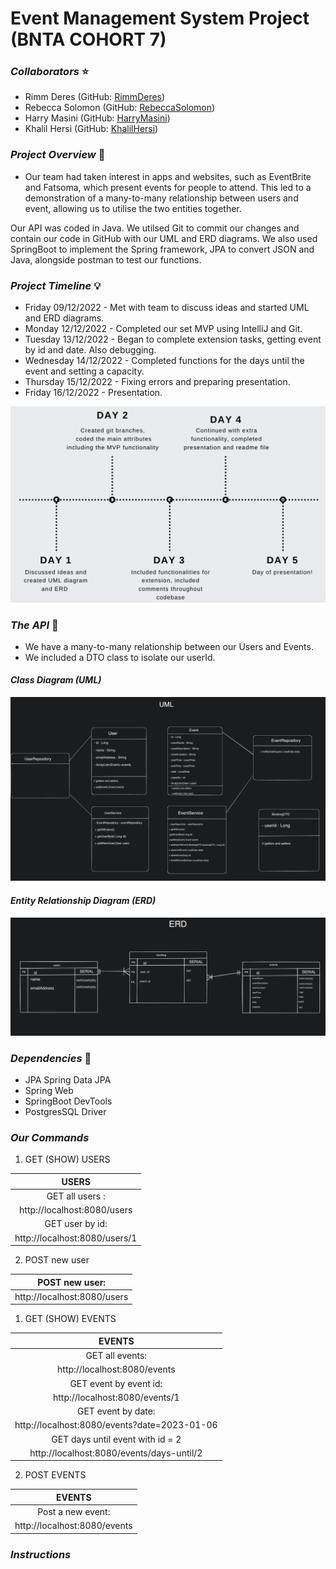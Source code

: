 # **Event Management System Project (BNTA COHORT 7)**

### ***Collaborators*** ⭐
- Rimm Deres (GitHub: [RimmDeres](https://github.com/rimmderes))
- Rebecca Solomon (GitHub: [RebeccaSolomon](https://github.com/rebeccasolomon446))
- Harry Masini (GitHub: [HarryMasini](https://github.com/harry101101))
- Khalil Hersi (GitHub: [KhalilHersi](https://github.com/Crossreference16))

### ***Project Overview*** 🚀

- Our team had taken interest in apps and websites, such as EventBrite and Fatsoma, which present events for people to attend. This led to a demonstration of a many-to-many relationship between users and event, allowing us to utilise the two entities together.

Our API was coded in Java. We utilsed Git to commit our changes and contain our code in GitHub with our UML and ERD diagrams. We also used SpringBoot to implement the Spring framework, JPA to convert JSON and Java, alongside postman to test our functions.

### ***Project Timeline*** 💡

- Friday 09/12/2022 - Met with team to discuss ideas and started UML and ERD diagrams.
- Monday 12/12/2022 - Completed our set MVP using IntelliJ and Git.
- Tuesday 13/12/2022 - Began to complete extension tasks, getting event by id and date. Also debugging.
- Wednesday 14/12/2022 - Completed functions for the days until the event and setting a capacity.
- Thursday 15/12/2022 - Fixing errors and preparing presentation.
- Friday 16/12/2022 - Presentation.

<img src = ./diagrams1/project_overview.png>

### ***The API*** 💎

- We have a many-to-many relationship between our Users and Events.
- We included a DTO class to isolate our userId.

#### ***Class Diagram (UML)***
<img src= ./diagrams1/UML.png>


#### ***Entity Relationship Diagram (ERD)***

<img src= ./diagrams1/ERD.png>

### ***Dependencies*** 🫡

- JPA Spring Data JPA
- Spring Web
- SpringBoot DevTools
- PostgresSQL Driver

### ***Our Commands***

1. GET (SHOW) USERS

| USERS |
| :---:
| GET all users :
| http://localhost:8080/users
| GET user by id: 
| http://localhost:8080/users/1 |  

2. POST new user

| POST new user: |
| :---: |
| http://localhost:8080/users |  

1. GET (SHOW) EVENTS

| EVENTS |
| :---:   
| GET all events: |
| http://localhost:8080/events |
| GET event by event id: |
| http://localhost:8080/events/1 |
| GET event by date: |
| http://localhost:8080/events?date=2023-01-06 |
| GET days until event with id = 2|
| http://localhost:8080/events/days-until/2 |

2. POST EVENTS

| EVENTS |
|  :---: 
| Post a new event: |
| http://localhost:8080/events |






### ***Instructions*** 
